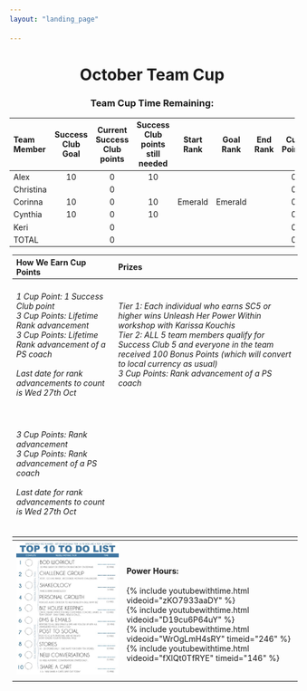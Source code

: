 ```yaml
---
layout: "landing_page"

---
```


<center>
<h1>
October Team Cup
</h1>
<h3>
Team Cup Time Remaining:
<p id="countdown"></p>
</h3>
<table class="table table-colored">
  <thead>
    <tr>
      <th style="text-align: left">Team Member</th>
      <th style="text-align: center">Success Club Goal</th>
      <th style="text-align: center">Current Success Club points</th>
      <th style="text-aligh: center">Success Club points still needed</th>
      <th style="text-aligh: center">Start Rank</th>      
      <th style="text-aligh: center">Goal Rank</th>
      <th style="text-aligh: center">End Rank</th>
      <th style="text-aligh: center">Cup Points</th>
    </tr>
  </thead>
  <tbody>
    <tr>
      <td style="text-align: left">Alex</td>
      <td style="text-align: center">10</td>
      <td style="text-align: center">0</td>
      <td style="text-align: center">10</td>
      <td style="text-align: center"></td>
      <td style="text-align: center"></td>
      <td style="text-align: center"></td>
      <td style="text-align: center">0</td>
    </tr>
    <tr>
      <td style="text-align: left">Christina</td>
      <td style="text-align: center"></td>
      <td style="text-align: center">0</td>
      <td style="text-align: center"></td>
      <td style="text-align: center"></td>
      <td style="text-align: center"></td>
      <td style="text-align: center"></td>
      <td style="text-align: center">0</td>
    </tr>
    <tr>
      <td style="text-align: left">Corinna</td>
      <td style="text-align: center">10</td>
      <td style="text-align: center">0</td>
      <td style="text-align: center">10</td>
      <td style="text-align: center">Emerald</td>
      <td style="text-align: center">Emerald</td>
      <td style="text-align: center"></td>
      <td style="text-align: center">0</td>      
    </tr>
    <tr>
      <td style="text-align: left">Cynthia</td>
      <td style="text-align: center">10</td>
      <td style="text-align: center">0</td>
      <td style="text-align: center">10</td>    
      <td style="text-align: center"></td>
      <td style="text-align: center"></td>
      <td style="text-align: center"></td>
      <td style="text-align: center">0</td>        
    </tr>
    <tr>
      <td style="text-align: left">Keri</td>
      <td style="text-align: center"></td>
      <td style="text-align: center">0</td>
      <td style="text-align: center"></td>
      <td style="text-align: center"></td>
      <td style="text-align: center"></td>
      <td style="text-align: center"></td>
      <td style="text-align: center">0</td>      
    </tr>
    <tr>
      <td style="text-align: left">TOTAL</td>
      <td style="text-align: center"></td>
      <td style="text-align: center">0</td>
      <td style="text-align: center"></td>
      <td style="text-align: center"></td>
      <td style="text-align: center"></td>
      <td style="text-align: center"></td>
      <td style="text-align: center">0</td>      
    </tr>
  </tbody>
</table>
</center>

<table width="1000" style="margin: 5px 5px 5px 5px;">
<thead>
<tr>
<th style="text-align: left">How We Earn Cup Points</th>
<th style="text-align: left">Prizes</th>
</tr>
</thead>

<tbody>
<tr>
<td style="text-align: left">
<h6>
1 Cup Point: 1 Success Club point<br />
3 Cup Points: Lifetime Rank advancement<br />
3 Cup Points: Lifetime Rank advancement of a PS coach<br />
<br />
<i>Last date for rank advancements to count is Wed 27th Oct</i>
</h6>
</td>
<td style="text-align: left">
<h6>
Tier 1: Each individual who earns SC5 or higher wins Unleash Her Power Within workshop with Karissa Kouchis<br />
Tier 2: ALL 5 team members qualify for Success Club 5 and everyone in the team received 100 Bonus Points (which will convert to local currency as usual)<br />
3 Cup Points: Rank advancement of a PS coach
</h6>
</td>
</tr>
<tr>
<td style="text-align: left">
<h6>
3 Cup Points: Rank advancement<br />
3 Cup Points: Rank advancement of a PS coach<br />
<br />
<i>Last date for rank advancements to count is Wed 27th Oct</i>
</h6>
</td>
</tr>

</tbody>
</table>







<table width="1000" style="margin: 5px 5px 5px 5px;">
<tr>
<td>
<img src="/i/beachbody/topten.jpg">
</td>
<td>
<h4>Power Hours:</h4>
{% include youtubewithtime.html videoid="zKO7933aaDY" %}
<br />
{% include youtubewithtime.html videoid="D19cu6P64uY" %}
<br />
{% include youtubewithtime.html videoid="WrOgLmH4sRY" timeid="246" %}
<br />
{% include youtubewithtime.html videoid="fXlQt0TfRYE" timeid="146" %}
</td>
</tr>
<tr>
<td>
</td>
<td>

</td>
</tr>
</table>




<!-- Display the countdown timer in an element -->


<script>
// Set the date we're counting down to
var countDownDate = new Date("Nov 1, 2021 6:59:00").getTime();

// Update the count down every 1 second
var x = setInterval(function() {

  // Get todays date and time
  var now = new Date().getTime();

  // Find the distance between now and the count down date
  var distance = countDownDate - now;

  // Time calculations for days, hours, minutes and seconds
  var days = Math.floor(distance / (1000 * 60 * 60 * 24));
  var hours = Math.floor((distance % (1000 * 60 * 60 * 24)) / (1000 * 60 * 60));
  var minutes = Math.floor((distance % (1000 * 60 * 60)) / (1000 * 60));
  var seconds = Math.floor((distance % (1000 * 60)) / 1000);

  // Display the result in the element with id="countdown"
  document.getElementById("countdown").innerHTML = days + " days " + hours + "h " + minutes + "m " + seconds + "s";

  // If the count down is finished, write some text 
  if (distance < 0) {
    clearInterval(x);
    document.getElementById("countdown").innerHTML = "IT'S HAPPENING!";
  }
}, 1000);
</script>
